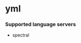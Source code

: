 <!--- THIS DOCUMENT IS AUTOMATICALLY GENERATED, DON'T EDIT IT -->
# yml

### Supported language servers

- spectral
